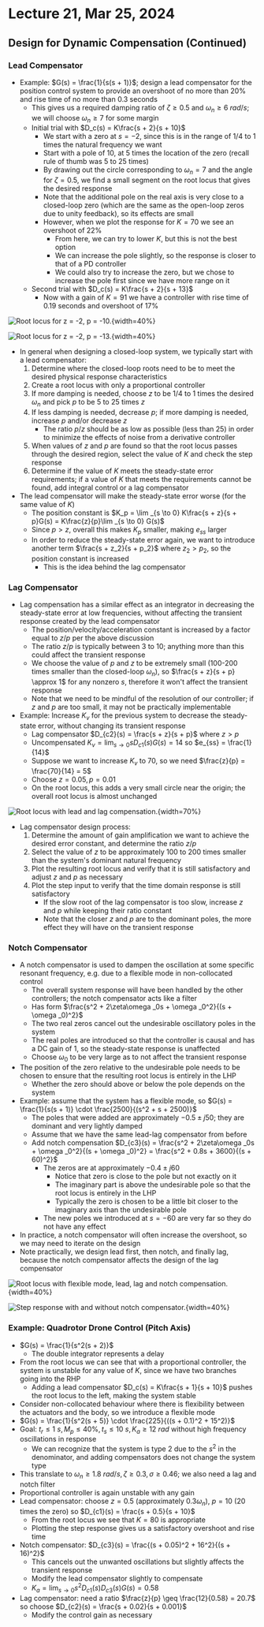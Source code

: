 # Lecture 21, Mar 25, 2024

## Design for Dynamic Compensation (Continued)

### Lead Compensator

* Example: $G(s) = \frac{1}{s(s + 1)}$; design a lead compensator for the position control system to provide an overshoot of no more than 20% and rise time of no more than 0.3 seconds
	* This gives us a required damping ratio of $\zeta \geq 0.5$ and $\omega _n \geq \SI{6}{rad/s}$; we will choose $\omega _n \geq 7$ for some margin
	* Initial trial with $D_c(s) = K\frac{s + 2}{s + 10}$
		* We start with a zero at $s = -2$, since this is in the range of 1/4 to 1 times the natural frequency we want
		* Start with a pole of 10, at 5 times the location of the zero (recall rule of thumb was 5 to 25 times)
		* By drawing out the circle corresponding to $\omega _n = 7$ and the angle for $\zeta = 0.5$, we find a small segment on the root locus that gives the desired response
		* Note that the additional pole on the real axis is very close to a closed-loop zero (which are the same as the open-loop zeros due to unity feedback), so its effects are small
		* However, when we plot the response for $K = 70$ we see an overshoot of 22%
			* From here, we can try to lower $K$, but this is not the best option
			* We can increase the pole slightly, so the response is closer to that of a PD controller
			* We could also try to increase the zero, but we chose to increase the pole first since we have more range on it
	* Second trial with $D_c(s) = K\frac{s + 2}{s + 13}$
		* Now with a gain of $K = 91$ we have a controller with rise time of 0.19 seconds and overshoot of 17%

![Root locus for $z = -2, p = -10$.](./imgs/lec21_1.png){width=40%}

![Root locus for $z = -2, p = -13$.](./imgs/lec21_2.png){width=40%}

* In general when designing a closed-loop system, we typically start with a lead compensator:
	1. Determine where the closed-loop roots need to be to meet the desired physical response characteristics
	2. Create a root locus with only a proportional controller
	3. If more damping is needed, choose $z$ to be 1/4 to 1 times the desired $\omega _n$ and pick $p$ to be 5 to 25 times $z$
	4. If less damping is needed, decrease $p$; if more damping is needed, increase $p$ and/or decrease $z$
		* The ratio $p / z$ should be as low as possible (less than 25) in order to minimize the effects of noise from a derivative controller
	5. When values of $z$ and $p$ are found so that the root locus passes through the desired region, select the value of $K$ and check the step response
	6. Determine if the value of $K$ meets the steady-state error requirements; if a value of $K$ that meets the requirements cannot be found, add integral control or a lag compensator
* The lead compensator will make the steady-state error worse (for the same value of $K$)
	* The position constant is $K_p = \lim _{s \to 0} K\frac{s + z}{s + p}G(s) = K\frac{z}{p}\lim _{s \to 0} G(s)$
	* Since $p > z$, overall this makes $K_p$ smaller, making $e_{ss}$ larger
	* In order to reduce the steady-state error again, we want to introduce another term $\frac{s + z_2}{s + p_2}$ where $z_2 > p_2$, so the position constant is increased
		* This is the idea behind the lag compensator

### Lag Compensator

* Lag compensation has a similar effect as an integrator in decreasing the steady-state error at low frequencies, without affecting the transient response created by the lead compensator
	* The position/velocity/acceleration constant is increased by a factor equal to $z / p$ per the above discussion
	* The ratio $z / p$ is typically between 3 to 10; anything more than this could affect the transient response
	* We choose the value of $p$ and $z$ to be extremely small (100-200 times smaller than the closed-loop $\omega _n$), so $\frac{s + z}{s + p} \approx 1$ for any nonzero $s$, therefore it won't affect the transient response
	* Note that we need to be mindful of the resolution of our controller; if $z$ and $p$ are too small, it may not be practically implementable
* Example: Increase $K_v$ for the previous system to decrease the steady-state error, without changing its transient response
	* Lag compensator $D_{c2}(s) = \frac{s + z}{s + p}$ where $z > p$
	* Uncompensated $K_v = \lim _{s \to 0} sD_{c1}(s)G(s) = 14$ so $e_{ss} = \frac{1}{14}$
	* Suppose we want to increase $K_v$ to 70, so we need $\frac{z}{p} = \frac{70}{14} = 5$
	* Choose $z = 0.05, p = 0.01$
	* On the root locus, this adds a very small circle near the origin; the overall root locus is almost unchanged

![Root locus with lead and lag compensation.](./imgs/lec21_3.png){width=70%}

* Lag compensator design process:
	1. Determine the amount of gain amplification we want to achieve the desired error constant, and determine the ratio $z / p$
	2. Select the value of $z$ to be approximately 100 to 200 times smaller than the system's dominant natural frequency
	3. Plot the resulting root locus and verify that it is still satisfactory and adjust $z$ and $p$ as necessary
	4. Plot the step input to verify that the time domain response is still satisfactory
		* If the slow root of the lag compensator is too slow, increase $z$ and $p$ while keeping their ratio constant
		* Note that the closer $z$ and $p$ are to the dominant poles, the more effect they will have on the transient response

### Notch Compensator

* A notch compensator is used to dampen the oscillation at some specific resonant frequency, e.g. due to a flexible mode in non-collocated control
	* The overall system response will have been handled by the other controllers; the notch compensator acts like a filter
	* Has form $\frac{s^2 + 2\zeta\omega _0s + \omega _0^2}{(s + \omega _0)^2}$
	* The two real zeros cancel out the undesirable oscillatory poles in the system
	* The real poles are introduced so that the controller is causal and has a DC gain of 1, so the steady-state response is unaffected
	* Choose $\omega _0$ to be very large as to not affect the transient response
* The position of the zero relative to the undesirable pole needs to be chosen to ensure that the resulting root locus is entirely in the LHP
	* Whether the zero should above or below the pole depends on the system
* Example: assume that the system has a flexible mode, so $G(s) = \frac{1}{s(s + 1)} \cdot \frac{2500}{(s^2 + s + 2500)}$
	* The poles that were added are approximately $-0.5 \pm j50$; they are dominant and very lightly damped
	* Assume that we have the same lead-lag compensator from before
	* Add notch compensation $D_{c3}(s) = \frac{s^2 + 2\zeta\omega _0s + \omega _0^2}{(s + \omega _0)^2} = \frac{s^2 + 0.8s + 3600}{(s + 60)^2}$
		* The zeros are at approximately $-0.4 \pm j60$
			* Notice that zero is close to the pole but not exactly on it
			* The imaginary part is above the undesirable pole so that the root locus is entirely in the LHP
			* Typically the zero is chosen to be a little bit closer to the imaginary axis than the undesirable pole
		* The new poles we introduced at $s = -60$ are very far so they do not have any effect
* In practice, a notch compensator will often increase the overshoot, so we may need to iterate on the design
* Note practically, we design lead first, then notch, and finally lag, because the notch compensator affects the design of the lag compensator

![Root locus with flexible mode, lead, lag and notch compensation.](./imgs/lec21_4.png){width=40%}

![Step response with and without notch compensator.](./imgs/lec21_5.png){width=40%}

### Example: Quadrotor Drone Control (Pitch Axis)

* $G(s) = \frac{1}{s^2(s + 2)}$
	* The double integrator represents a delay
* From the root locus we can see that with a proportional controller, the system is unstable for any value of $K$, since we have two branches going into the RHP
	* Adding a lead compensator $D_c(s) = K\frac{s + 1}{s + 10}$ pushes the root locus to the left, making the system stable
* Consider non-collocated behaviour where there is flexibility between the actuators and the body, so we introduce a flexible mode
* $G(s) = \frac{1}{s^2(s + 5)} \cdot \frac{225}{((s + 0.1)^2 + 15^2)}$
* Goal: $t_r \leq \SI{1}{s}, M_p \leq 40\%, t_s \leq \SI{10}{s}, K_a \geq \SI{12}{rad}$ without high frequency oscillations in response
	* We can recognize that the system is type 2 due to the $s^2$ in the denominator, and adding compensators does not change the system type
* This translate to $\omega _n \geq \SI{1.8}{rad/s}, \zeta \geq 0.3, \sigma \geq 0.46$; we also need a lag and notch filter
* Proportional controller is again unstable with any gain
* Lead compensator: choose $z = 0.5$ (approximately $0.3\omega _n$), $p = 10$ (20 times the zero) so $D_{c1}(s) = \frac{s + 0.5}{s + 10}$
	* From the root locus we see that $K = 80$ is appropriate
	* Plotting the step response gives us a satisfactory overshoot and rise time
* Notch compensator: $D_{c3}(s) = \frac{(s + 0.05)^2 + 16^2}{(s + 16)^2}$
	* This cancels out the unwanted oscillations but slightly affects the transient response
	* Modify the lead compensator slightly to compensate
	* $K_a = \lim _{s \to 0}s^2D_{c1}(s)D_{c3}(s)G(s) = 0.58$
* Lag compensator: need a ratio $\frac{z}{p} \geq \frac{12}{0.58} = 20.7$ so choose $D_{c2}(s) = \frac{s + 0.02}{s + 0.001}$
	* Modify the control gain as necessary

